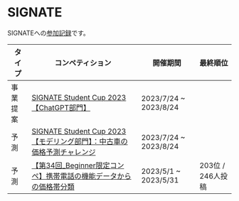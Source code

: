 # SIGNATE
SIGNATEへの[参加記録](https://signate.jp/users/113686)です。

|タイプ|コンペティション|開催期間|最終順位|
|----|----|----|----|
|事業提案|[SIGNATE Student Cup 2023【ChatGPT部門】](https://signate.jp/competitions/1052)|2023/7/24 ~ 2023/8/24||
|予測|[SIGNATE Student Cup 2023【モデリング部門】：中古車の価格予測チャレンジ](https://signate.jp/competitions/1051)|2023/7/24 ~ 2023/8/24||
|予測|[【第34回_Beginner限定コンペ】携帯電話の機能データからの価格帯分類](https://signate.jp/competitions/750)|2023/5/1 ~ 2023/5/31| 203位 / 246人投稿|
